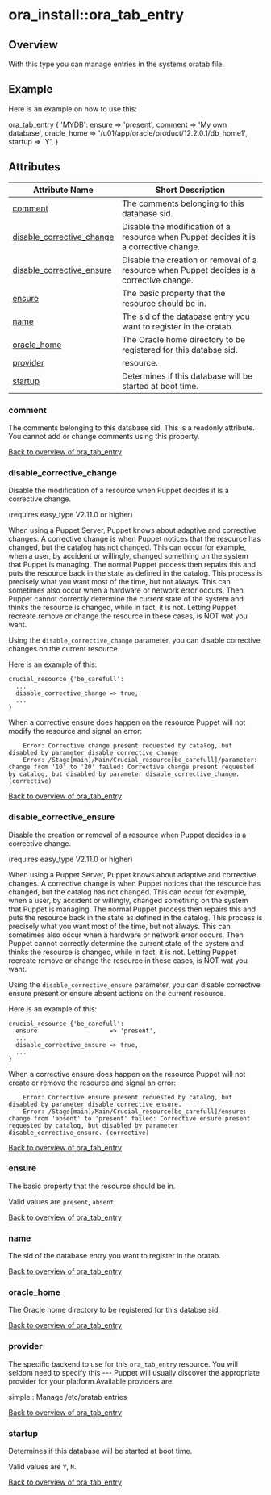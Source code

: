 # ora\_install::ora_tab_entry

## Overview

With this type you can manage entries in the systems oratab file.

## Example

Here is an example on how to use this:

  ora_tab_entry { 'MYDB':
      ensure      => 'present',
      comment     => 'My own database',
      oracle_home => '/u01/app/oracle/product/12.2.0.1/db_home1',
      startup     => 'Y',
    }

## Attributes



Attribute Name                                                        | Short Description                                                                         |
--------------------------------------------------------------------- | ----------------------------------------------------------------------------------------- |
[comment](#ora_tab_entry_comment)                                     | The comments belonging to this database sid.                                              |
[disable_corrective_change](#ora_tab_entry_disable_corrective_change) | Disable the modification of a resource when Puppet decides it is a corrective change.     |
[disable_corrective_ensure](#ora_tab_entry_disable_corrective_ensure) | Disable the creation or removal of a resource when Puppet decides is a corrective change. |
[ensure](#ora_tab_entry_ensure)                                       | The basic property that the resource should be in.                                        |
[name](#ora_tab_entry_name)                                           | The sid of the database entry you want to register in the oratab.                         |
[oracle_home](#ora_tab_entry_oracle_home)                             | The Oracle home directory to be registered for this databse sid.                          |
[provider](#ora_tab_entry_provider)                                   | resource.                                                                                 |
[startup](#ora_tab_entry_startup)                                     | Determines if this database will be started at boot time.                                 |




### comment<a name='ora_tab_entry_comment'>

The comments belonging to this database sid. This is a readonly attribute. You cannot
add or change comments using this property.



[Back to overview of ora_tab_entry](#attributes)

### disable_corrective_change<a name='ora_tab_entry_disable_corrective_change'>

Disable the modification of a resource when Puppet decides it is a corrective change.

(requires easy_type V2.11.0 or higher)

When using a Puppet Server, Puppet knows about adaptive and corrective changes. A corrective change
is when Puppet notices that the resource has changed, but the catalog has not changed. This can occur
for example, when a user, by accident or willingly, changed something on the system that Puppet is
managing. The normal Puppet process then repairs this and puts the resource back in the state as defined
in the catalog. This process is precisely what you want most of the time, but not always. This can
sometimes also occur when a hardware or network error occurs. Then Puppet cannot correctly determine
the current state of the system and thinks the resource is changed, while in fact, it is not. Letting
Puppet recreate remove or change the resource in these cases, is NOT wat you want.

Using the `disable_corrective_change` parameter, you can disable corrective changes on the current resource.

Here is an example of this:

    crucial_resource {'be_carefull':
      ...
      disable_corrective_change => true,
      ...
    }

When a corrective ensure does happen on the resource Puppet will not modify the resource
and signal an error:

        Error: Corrective change present requested by catalog, but disabled by parameter disable_corrective_change
        Error: /Stage[main]/Main/Crucial_resource[be_carefull]/parameter: change from '10' to '20' failed: Corrective change present requested by catalog, but disabled by parameter disable_corrective_change. (corrective)



[Back to overview of ora_tab_entry](#attributes)

### disable_corrective_ensure<a name='ora_tab_entry_disable_corrective_ensure'>

Disable the creation or removal of a resource when Puppet decides is a corrective change.

(requires easy_type V2.11.0 or higher)

When using a Puppet Server, Puppet knows about adaptive and corrective changes. A corrective change
is when Puppet notices that the resource has changed, but the catalog has not changed. This can occur
for example, when a user, by accident or willingly, changed something on the system that Puppet is
managing. The normal Puppet process then repairs this and puts the resource back in the state as defined
in the catalog. This process is precisely what you want most of the time, but not always. This can
sometimes also occur when a hardware or network error occurs. Then Puppet cannot correctly determine
the current state of the system and thinks the resource is changed, while in fact, it is not. Letting
Puppet recreate remove or change the resource in these cases, is NOT wat you want.

Using the `disable_corrective_ensure` parameter, you can disable corrective ensure present or ensure absent actions on the current resource.

Here is an example of this:

    crucial_resource {'be_carefull':
      ensure                    => 'present',
      ...
      disable_corrective_ensure => true,
      ...
    }

When a corrective ensure does happen on the resource Puppet will not create or remove the resource
and signal an error:

        Error: Corrective ensure present requested by catalog, but disabled by parameter disable_corrective_ensure.
        Error: /Stage[main]/Main/Crucial_resource[be_carefull]/ensure: change from 'absent' to 'present' failed: Corrective ensure present requested by catalog, but disabled by parameter disable_corrective_ensure. (corrective)



[Back to overview of ora_tab_entry](#attributes)

### ensure<a name='ora_tab_entry_ensure'>

The basic property that the resource should be in.

Valid values are `present`, `absent`. 

[Back to overview of ora_tab_entry](#attributes)

### name<a name='ora_tab_entry_name'>

The sid of the database entry you want to register in the oratab.



[Back to overview of ora_tab_entry](#attributes)

### oracle_home<a name='ora_tab_entry_oracle_home'>

The Oracle home directory to be registered for this databse sid.



[Back to overview of ora_tab_entry](#attributes)

### provider<a name='ora_tab_entry_provider'>

The specific backend to use for this `ora_tab_entry`
resource. You will seldom need to specify this --- Puppet will usually
discover the appropriate provider for your platform.Available providers are:

simple
: Manage /etc/oratab entries



[Back to overview of ora_tab_entry](#attributes)

### startup<a name='ora_tab_entry_startup'>

Determines if this database will be started at boot time.

Valid values are `Y`, `N`. 

[Back to overview of ora_tab_entry](#attributes)
